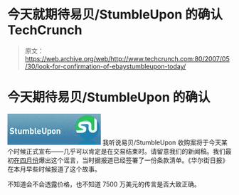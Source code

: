 # 今天就期待易贝/StumbleUpon 的确认 TechCrunch

> 原文：<https://web.archive.org/web/http://www.techcrunch.com:80/2007/05/30/look-for-confirmation-of-ebaystumbleupon-today/>

# 今天期待易贝/StumbleUpon 的确认

[![](img/2416b56ca36c258ba0632df823005f77.png)](https://web.archive.org/web/20230207093620/http://www.stumbleupon.com/) 我听说易贝/StumbleUpon 收购案将于今天某个时候正式宣布——几乎可以肯定是在交易结束时。请留意我们的新闻稿。我们最初[在四月份](https://web.archive.org/web/20230207093620/https://techcrunch.com/2007/04/18/stumbleupon-signs-term-sheet-to-be-acquired/)爆出这个谣言，当时据报道已经签署了一份条款清单。《华尔街日报》在本月早些时候报道了这个故事。

不知道会不会透露价格，也不知道 7500 万美元的传言是否大致正确。